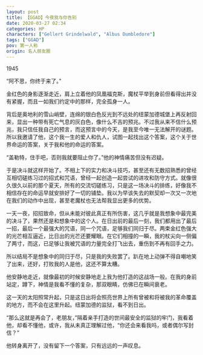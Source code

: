```yaml
---
layout: post
title: 【GGAD】今夜我与你告别
date: 2020-03-27 02:34
categories: HP
characters: ["Gellert Grindelwald", "Albus Dumbledore"]
tags: ["GGAD"]
pov: 第一人称
origin: 名人朋友圈
---
```


1945

“阿不思，你终于来了。”

金红色的身影逐渐走近，肩上立着他的凤凰福克斯，魔杖平举到身前但看得出并没有紧握，而且一如我们约定中的那样，完全孤身一人。

背后是奥地利的雪山峭壁，连绵的银白色反光到不远处的纽蒙加德城堡上再反射回来，显出一种带有死亡气息的灰白色，像什么不吉的预兆。不过我从来不信什么预兆，我只信任我自己的预言，而这预言中的今天，是我至今唯一无法解开的谜题。所以我邀请了他，这个我一生的爱人和仇人，试图一起找出这个答案，这个关于世界命运的答案，关于我和他的命运的答案。

“盖勒特，住手吧，否则我就要阻止你了。”他的神情痛苦但没有迟疑。

于是决斗就这样开始了。不相上下的实力和决斗技巧，甚至还有无数招熟悉的曾经互相切磋练习过的招式和咒语，曾经一起创造一起尝试的进攻和防守方式。就像很久很久以前的那个夏天，所有的交流切磋练习，只是这一场决斗的排练，好像我不相信存在的命运早就安排好了一切的铺垫。我以为早该失去的默契却一次又一次地在我们的动作中出现，甚至老魔杖也无法帮我显出更多的优势。

一天一夜，招招致命，但从未能对彼此真正有所伤害，这几乎就是我想象中最完美的决斗了，果然还是和想象中的这个人。在日出前的最后一刻，我们都用出了最后一招，最后一个最强大的咒语，同一个咒语，足够我们同归于尽。两束金红色强大的光芒相互逼近，比日出的光芒还要耀眼。在它们相撞的一瞬，我的杖尖向一侧偏了两寸，而这，已足够让我被咒语的力量完全打飞出去，重伤到不再有回手之力。

所以结局不是想象中的同归于尽，只是我的失败罢了。趴在地上动弹不得自嘲地笑了出来，还好，打败我的人是他，这还不算太糟。

他安静地走近，就像最初的时候安静地走上我为他打造的这战场一般。在我的身前站定，蹲下，神情是我看不懂的复杂，那双眼睛，仿佛已在瞬间衰老。

这一天的太阳照常升起，只是这日出将会照亮世界上所有曾被和将被我的革命覆盖的地方，而不会在这里升起。纽蒙加德的监狱，看不到日出。

“那么这就是再会了，老朋友，”隔着亲手打造的世间最安全的监狱的牢门，我看着他，却看不懂他，或许，我从未真正理解过他，“你还会来看我吗，或者偶尔写封信？”

他转身离开了，没有留下一个答案，只有远远的一声叹息。

